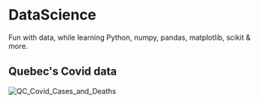 # DataScience
Fun with data, while learning Python, numpy, pandas, matplotlib, scikit & more.

## Quebec's Covid data

![QC_Covid_Cases_and_Deaths](https://user-images.githubusercontent.com/40205456/146284408-f1ec7025-27d3-400e-8f94-87e29aa28de4.png)
